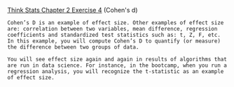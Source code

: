 [Think Stats Chapter 2 Exercise 4](http://greenteapress.com/thinkstats2/html/thinkstats2003.html#toc24) (Cohen's d)

`
Cohen’s D is an example of effect size. Other examples of effect size are: correlation between two variables, mean difference, regression coefficients and standardized test statistics such as: t, Z, F, etc. In this example, you will compute Cohen’s D to quantify (or measure) the difference between two groups of data.
`

`
You will see effect size again and again in results of algorithms that are run in data science. For instance, in the bootcamp, when you run a regression analysis, you will recognize the t-statistic as an example of effect size.
`
